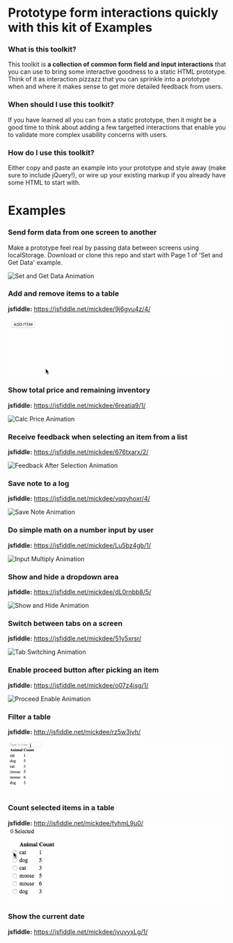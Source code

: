 # Prototype form interactions quickly with this kit of Examples

### What is this toolkit?
This toolkit is **a collection of common form field and input interactions** that you can use to bring some interactive goodness to a static HTML prototype. Think of it as interaction pizzazz that you can sprinkle into a prototype when and where it makes sense to get more detailed feedback from users.

### When should I use this toolkit?
If you have learned all you can from a static prototype, then it might be a good time to think about adding a few targetted interactions that enable you to validate more complex usability concerns with users.

### How do I use this toolkit?
Either copy and paste an example into your prototype and style away (make sure to include jQuery!), or wire up your existing markup if you already have some HTML to start with.

# Examples
### Send form data from one screen to another 
Make a prototype feel real by passing data between screens using localStorage. Download or clone this repo and start with Page 1 of 'Set and Get Data' example.

![Set and Get Data Animation](/SetAndGetData/setandgetdata.gif?raw=true "Set and Get Data Animation")

### Add and remove items to a table
**jsfiddle:** https://jsfiddle.net/mickdee/9j6gvu4z/4/

![Add and Remove Items Animation](/AddRemoveItems/add-remove-item.gif?raw=true "Add and Remove Items Animation")
 
### Show total price and remaining inventory
**jsfiddle:** https://jsfiddle.net/mickdee/6reatja9/1/

![Calc Price Animation](/CalculateTotalPrice/calculatetotal.gif?raw=true "Calc Price Animation")

### Receive feedback when selecting an item from a list 
**jsfiddle:** https://jsfiddle.net/mickdee/676txarx/2/

![Feedback After Selection Animation](/FeedbackAfterSelection/feedback.gif?raw=true "Feedback After Selection Animation")

### Save note to a log 
**jsfiddle:** https://jsfiddle.net/mickdee/vqqyhoxr/4/

![Save Note Animation](/SaveTextInput/addnote.gif?raw=true "Save Note Animation")

### Do simple math on a number input by user 
**jsfiddle:** https://jsfiddle.net/mickdee/Lu5bz4gb/1/

![Input Multiply Animation](/InputMultiply/multiply.gif?raw=true "Input Multiply Animation")

### Show and hide a dropdown area 
**jsfiddle:** https://jsfiddle.net/mickdee/dL0rnbb8/5/

![Show and Hide Animation](/ShowHide/showhide.gif?raw=true "Show and Hide Animation")

### Switch between tabs on a screen 
**jsfiddle:** https://jsfiddle.net/mickdee/51y5xrsr/

![Tab Switching Animation](/SwitchBetweenTabs/tabs.gif?raw=true "Tab Switching Animation")

### Enable proceed button after picking an item
**jsfiddle:** https://jsfiddle.net/mickdee/o07z4jsg/1/

![Proceed Enable Animation](/ProceedNextStep/proceed.gif?raw=true "Proceed Enable Animation")

### Filter a table
**jsfiddle:** http://jsfiddle.net/mickdee/rz5w3jvh/

![Filter Table Animation](/FilterTable/filter-table.gif?raw=true "Filter Table Animation")

### Count selected items in a table
**jsfiddle:** http://jsfiddle.net/mickdee/fyhmL9u0/
![Count Checked Animation](/SelectItemsInTable/count-selected.gif?raw=true "Count Checked Animation")

### Show the current date
**jsfiddle:** https://jsfiddle.net/mickdee/jvuvyxLg/1/